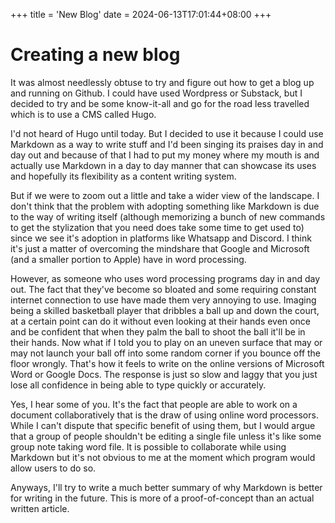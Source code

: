 +++
title = 'New Blog'
date = 2024-06-13T17:01:44+08:00
+++

# Creating a new blog

It was almost needlessly obtuse to try and figure out how to get a blog up and running on Github. I could have used Wordpress or Substack, but I decided to try and be some know-it-all and go for the road less travelled which is to use a CMS called Hugo.

I'd not heard of Hugo until today. But I decided to use it because I could use Markdown as a way to write stuff and I'd been singing its praises day in and day out and because of that I had to put my money where my mouth is and actually use Markdown in a day to day manner that can showcase its uses and hopefully its flexibility as a content writing system.

But if we were to zoom out a little and take a wider view of the landscape. I don't think that the problem with adopting something like Markdown is due to the way of writing itself (although memorizing a bunch of new commands to get the stylization that you need does take some time to get used to) since we see it's adoption in platforms like Whatsapp and Discord. I think it's just a matter of overcoming the mindshare that Google and Microsoft (and a smaller portion to Apple) have in word processing.

However, as someone who uses word processing programs day in and day out. The fact that they've become so bloated and some requiring constant internet connection to use have made them very annoying to use. Imaging being a skilled basketball player that dribbles a ball up and down the court, at a certain point can do it without even looking at their hands even once and be confident that when they palm the ball to shoot the ball it'll be in their hands. Now what if I told you to play on an uneven surface that may or may not launch your ball off into some random corner if you bounce off the floor wrongly. That's how it feels to write on the online versions of Microsoft Word or Google Docs. The response is just so slow and laggy that you just lose all confidence in being able to type quickly or accurately.

Yes, I hear some of you. It's the fact that people are able to work on a document collaboratively that is the draw of using online word processors. While I can't dispute that specific benefit of using them, but I would argue that a group of people shouldn't be editing a single file unless it's like some group note taking word file. It is possible to collaborate while using Markdown but it's not obvious to me at the moment which program would allow users to do so.

Anyways, I'll try to write a much better summary of why Markdown is better for writing in the future. This is more of a proof-of-concept than an actual written article.